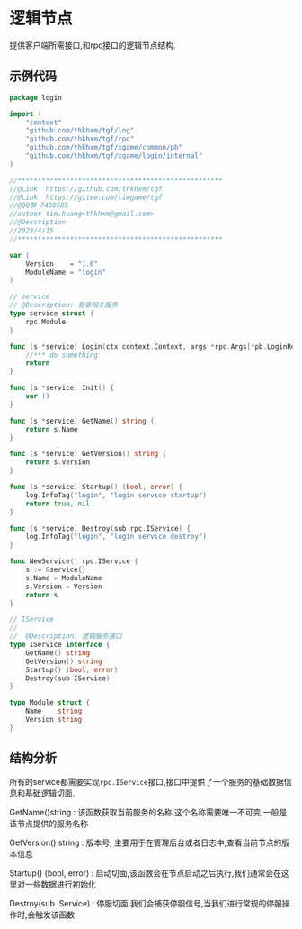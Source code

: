 # 逻辑节点

提供客户端所需接口,和rpc接口的逻辑节点结构.

## 示例代码
```Go
package login

import (
	"context"
	"github.com/thkhxm/tgf/log"
	"github.com/thkhxm/tgf/rpc"
	"github.com/thkhxm/tgf/xgame/common/pb"
	"github.com/thkhxm/tgf/xgame/login/internal"
)

//***************************************************
//@Link  https://github.com/thkhxm/tgf
//@Link  https://gitee.com/timgame/tgf
//@QQ群 7400585
//author tim.huang<thkhxm@gmail.com>
//@Description
//2023/4/15
//***************************************************

var (
	Version    = "1.0"
	ModuleName = "login"
)

// service
// @Description: 登录相关服务
type service struct {
	rpc.Module
}

func (s *service) Login(ctx context.Context, args *rpc.Args[*pb.LoginReq], reply *rpc.Reply[*pb.LoginRes]) (err error) {
	//*** do something
	return
}

func (s *service) Init() {
	var ()
}

func (s *service) GetName() string {
	return s.Name
}

func (s *service) GetVersion() string {
	return s.Version
}

func (s *service) Startup() (bool, error) {
	log.InfoTag("login", "login service startup")
	return true, nil
}

func (s *service) Destroy(sub rpc.IService) {
	log.InfoTag("login", "login service destroy")
}

func NewService() rpc.IService {
	s := &service{}
	s.Name = ModuleName
	s.Version = Version
	return s
}

```

```Go
// IService
//
//	@Description: 逻辑服务接口
type IService interface {
	GetName() string
	GetVersion() string
	Startup() (bool, error)
	Destroy(sub IService)
}
```

```Go
type Module struct {
	Name    string
	Version string
}
```

## 结构分析
所有的service都需要实现`rpc.IService`接口,接口中提供了一个服务的基础数据信息和基础逻辑切面.

GetName()string
: 该函数获取当前服务的名称,这个名称需要唯一不可变,一般是该节点提供的服务名称

GetVersion() string
: 版本号, 主要用于在管理后台或者日志中,查看当前节点的版本信息

Startup() (bool, error)
: 启动切面,该函数会在节点启动之后执行,我们通常会在这里对一些数据进行初始化

Destroy(sub IService)
: 停服切面,我们会捕获停服信号,当我们进行常规的停服操作时,会触发该函数



